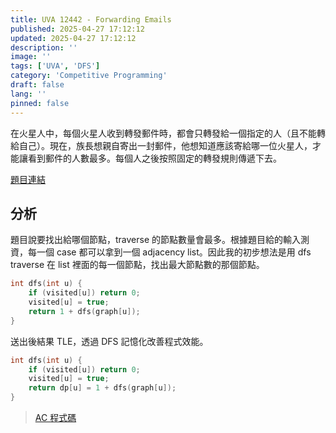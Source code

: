 ```yaml
---
title: UVA 12442 - Forwarding Emails
published: 2025-04-27 17:12:12
updated: 2025-04-27 17:12:12
description: ''
image: ''
tags: ['UVA', 'DFS']
category: 'Competitive Programming'
draft: false 
lang: ''
pinned: false
---
```


在火星人中，每個火星人收到轉發郵件時，都會只轉發給一個指定的人（且不能轉給自己）。現在，族長想親自寄出一封郵件，他想知道應該寄給哪一位火星人，才能讓看到郵件的人數最多。每個人之後按照固定的轉發規則傳遞下去。

[題目連結](https://onlinejudge.org/index.php?option=com_onlinejudge&Itemid=8&page=show_problem&problem=3873)

## 分析

題目說要找出給哪個節點，traverse 的節點數量會最多。根據題目給的輸入測資，每一個 case 都可以拿到一個 adjacency list。因此我的初步想法是用 dfs traverse 在 list 裡面的每一個節點，找出最大節點數的那個節點。

```cpp
int dfs(int u) {
    if (visited[u]) return 0;
    visited[u] = true;
    return 1 + dfs(graph[u]);
}
```

送出後結果 TLE，透過 DFS 記憶化改善程式效能。

```cpp
int dfs(int u) {
    if (visited[u]) return 0;
    visited[u] = true;
    return dp[u] = 1 + dfs(graph[u]);
}
```

> [AC 程式碼](https://github.com/yuto0226/cp-solutions/blob/main/onlinejudge/oj_12442.cpp)
